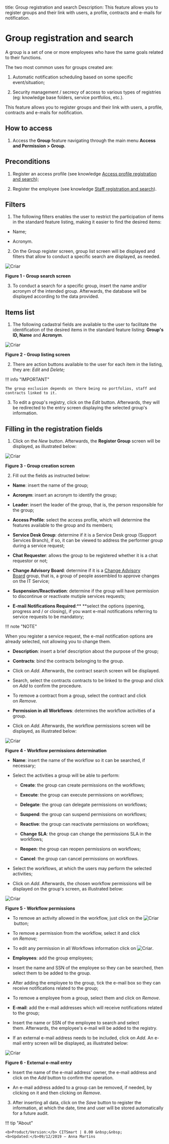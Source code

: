 title: Group registration and search
Description: This feature allows you to register groups and their link with users, a profile, contracts and e-mails for notification.

# Group registration and search

A group is a set of one or more employees who have the same goals related to
their functions.

The two most common uses for groups created are:

1.  Automatic notification scheduling based on some specific event/situation;

2.  Security management / secrecy of access to various types of registries (eg:
    knowledge base folders, service portfolios, etc.).

This feature allows you to register groups and their link with users, a profile,
contracts and e-mails for notification.

How to access
-------------

1.  Access the **Group** feature navigating through the main menu **Access and
    Permission > Group**.

Preconditions
-------------

1.  Register an access profile (see knowledge [Access profile registration and
    search][1]);

2.  Register the employee (see knowledge [Staff registration and
    search][2]).

Filters
-------

1.  The following filters enables the user to restrict the participation of
    items in the standard feature listing, making it easier to find the desired
    items:

-   Name;

-   Acronym.

2.  On the Group register screen, group list screen will be displayed and
    filters that allow to conduct a specific search are displayed, as needed.

![Criar](images/group-1.png)

**Figure 1 - Group search screen**

3.  To conduct a search for a specific group, insert the name and/or acronym of
    the intended group. Afterwards, the database will be displayed according to
    the data provided.

Items list
----------

1.  The following cadastral fields are available to the user to facilitate the
    identification of the desired items in the standard feature
    listing: **Group's ID, Name** and **Acronym**.

![Criar](images/group-2.png)

**Figure 2 - Group listing screen**

2.  There are action buttons available to the user for each item in the listing,
    they are: *Edit* and *Delete;*

!!! info "IMPORTANT"

    The group exclusion depends on there being no portfolios, staff and
    contracts linked to it.

3.  To edit a group's registry, click on the *Edit* button. Afterwards, they
    will be redirected to the entry screen displaying the selected group's
    information.

Filling in the registration fields
----------------------------------

1.  Click on the *New* button. Afterwards, the **Register Group** screen
    will be displayed, as illustrated below:

![Criar](images/group-3.png)

**Figure 3 - Group creation screen**

2.  Fill out the fields as instructed below:

-   **Name**: insert the name of the group;

-   **Acronym**: insert an acronym to identify the group;

-   **Leader**: insert the leader of the group, that is, the person responsible
    for the group;

-   **Access Profile**: select the access profile, which will determine the
    features available to the group and its members;

-   **Service Desk Group**: determine if it is a Service Desk group (Support
    Services Branch), if so, it can be viewed to address the performer group
    during a service request;

-   **Chat Requester**: allows the group to be registered whether it is a chat
    requestor or not;

-   **Change Advisory Board**: determine if it is a [Change Advisory
    Board](http://itsm.citsmart.com/citsmart/pages/knowledgeBasePortal/knowledgeBasePortal.load#/knowledge/1056) group,
    that is, a group of people assembled to approve changes on the IT Service;

-   **Suspension/Reactivation**: determine if the group will have permission to
    discontinue or reactivate mutiple services requests;

-   **E-mail Notifications Required**:** **select the options (opening, progress
    and / or closing), if you want e-mail notifications referring to service
    requests to be mandatory;

!!! note "NOTE"

When you register a service request, the e-mail notification options are
already selected, not allowing you to change them.

-   **Description**: insert a brief description about the purpose of the group;

-   **Contracts**: bind the contracts belonging to the group.

-   Click on *Add*. Afterwards, the contract search screen will be displayed.

-   Search, select the contracts contracts to be linked to the group and click
    on *Add* to confirm the procedure.

-   To remove a contract from a group, select the contract and click
    on *Remove.*

-   **Permission in all Workflows**: determines the workflow activities of a
    group.

-   Click on *Add*. Afterwards, the workflow permissions screen will be
    displayed, as illustrated below:

![Criar](images/group-4.png)

**Figure 4 - Workflow permissions determination**

-   **Name**: insert the name of the workflow so it can be searched, if
    necessary;

-   Select the activities a group will be able to perform:

    -   **Create**: the group can create permissions on the workflows;

    -   **Execute**: the group can execute permissions on workflows;

    -   **Delegate**: the group can delegate permissions on workflows;

    -   **Suspend**: the group can suspend permissions on workflows;

    -   **Reactive**: the group can reactivate permissions on workflows;

    -   **Change SLA**: the group can change the permissions SLA in the
        workflows;

    -   **Reopen**: the group can reopen permissions on workflows;

    -   **Cancel**: the group can cancel permissions on workflows.

-   Select the workflows, at which the users may perform the selected
    activities;

-   Click on *Add*. Afterwards, the chosen workflow permissions will be
    displayed on the group's screen, as illustrated below:

![Criar](images/group-5.png)

**Figure 5 - Workflow permissions**

-   To remove an activity allowed in the workflow, just click on the ![Criar](images/group-7.png) button;

-   To remove a permission from the workflow, select it and click on *Remove;*

-   To edit any permission in all Workflows information click on ![Criar](images/group-8.png).
-   **Employees**: add the group employees;

-   Insert the name and SSN of the employee so they can be searched, then select
    them to be added to the group.

-   After adding the employee to the group, tick the e-mail box so they can
    receive notifications related to the group;

-   To remove a employee from a group, select them and click on *Remove*.

-   **E-mail**: add the e-mail addresses which will receive notifications
    related to the group;

-   Insert the name or SSN of the employee to search and select
    them. Afterwards, the employee's e-mail will be added to the registry.

-   If an external e-mail address needs to be included, click on *Add*. An
    e-mail entry screen will be displayed, as illustrated below:

![Criar](images/group-9.png)

**Figure 6 - External e-mail entry**

-   Insert the name of the e-mail address' owner, the e-mail address and click
    on the *Add* button to confirm the operation.

-   An e-mail address added to a group can be removed, if needed, by clicking on
    it and then clicking on *Remove*.

3.  After inserting all data, click on the *Save* button to register the
    information, at which the date, time and user will be stored automatically
    for a future audit.

[1]:/en-us/citsmart-platform-7/initial-settings/access-settings/profile/user-profile.html
[2]:/en-us/citsmart-platform-7/initial-settings/access-settings/user/employee.html

!!! tip "About"

    <b>Product/Version:</b> CITSmart | 8.00 &nbsp;&nbsp;
    <b>Updated:</b>09/12/2019 – Anna Martins
